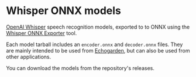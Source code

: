 # Whisper ONNX models

[OpenAI Whisper](https://github.com/openai/whisper) speech recognition models, exported to to ONNX using the [Whisper ONNX Exporter](https://github.com/echogarden-project/whisper-onnx-exporter) tool.

Each model tarball includes an `encoder.onnx` and `decoder.onnx` files. They are mainly intended to be used from [Echogarden](https://github.com/echogarden-project/echogarden), but can also be used from other applications.

You can download the models from the repository's releases.
